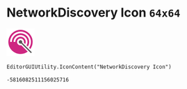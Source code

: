 # NetworkDiscovery Icon `64x64`
<img src="/img/NetworkDiscovery%20Icon.png" width=64 height=64>

``` CSharp
EditorGUIUtility.IconContent("NetworkDiscovery Icon")
```
```
-5816082511156025716
```
